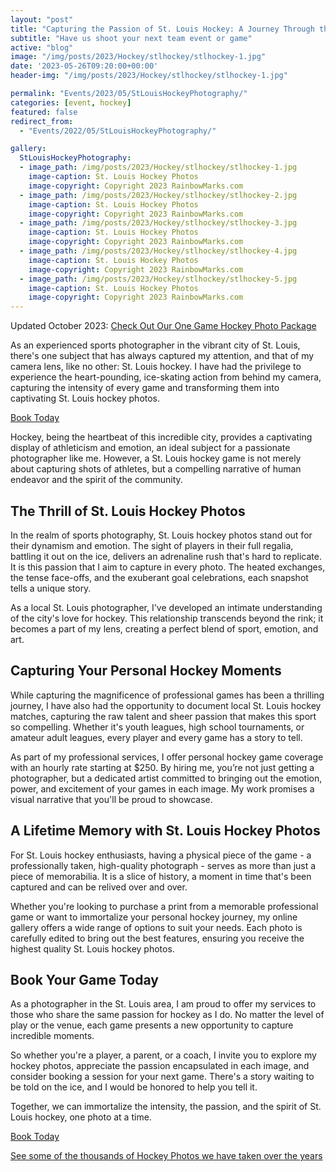 ```yaml
---
layout: "post"
title: "Capturing the Passion of St. Louis Hockey: A Journey Through the Lens"
subtitle: "Have us shoot your next team event or game"
active: "blog"
image: "/img/posts/2023/Hockey/stlhockey/stlhockey-1.jpg"
date: '2023-05-26T09:20:00+00:00'
header-img: "/img/posts/2023/Hockey/stlhockey/stlhockey-1.jpg"

permalink: "Events/2023/05/StLouisHockeyPhotography/"
categories: [event, hockey]
featured: false
redirect_from: 
  - "Events/2022/05/StLouisHockeyPhotography/"

gallery:
  StLouisHockeyPhotography:
  - image_path: /img/posts/2023/Hockey/stlhockey/stlhockey-1.jpg
    image-caption: St. Louis Hockey Photos
    image-copyright: Copyright 2023 RainbowMarks.com
  - image_path: /img/posts/2023/Hockey/stlhockey/stlhockey-2.jpg
    image-caption: St. Louis Hockey Photos
    image-copyright: Copyright 2023 RainbowMarks.com
  - image_path: /img/posts/2023/Hockey/stlhockey/stlhockey-3.jpg
    image-caption: St. Louis Hockey Photos
    image-copyright: Copyright 2023 RainbowMarks.com
  - image_path: /img/posts/2023/Hockey/stlhockey/stlhockey-4.jpg
    image-caption: St. Louis Hockey Photos
    image-copyright: Copyright 2023 RainbowMarks.com
  - image_path: /img/posts/2023/Hockey/stlhockey/stlhockey-5.jpg
    image-caption: St. Louis Hockey Photos
    image-copyright: Copyright 2023 RainbowMarks.com
---
```

Updated October 2023: [Check Out Our One Game Hockey Photo Package](https://rainbowmarks.com/events/hockey/)

As an experienced sports photographer in the vibrant city of St. Louis, there's one subject that has always captured my attention, and that of my camera lens, like no other: St. Louis hockey. I have had the privilege to experience the heart-pounding, ice-skating action from behind my camera, capturing the intensity of every game and transforming them into captivating St. Louis hockey photos.

[Book Today](https://cjh.am/rbmcontact)

Hockey, being the heartbeat of this incredible city, provides a captivating display of athleticism and emotion, an ideal subject for a passionate photographer like me. However, a St. Louis hockey game is not merely about capturing shots of athletes, but a compelling narrative of human endeavor and the spirit of the community.

## The Thrill of St. Louis Hockey Photos
In the realm of sports photography, St. Louis hockey photos stand out for their dynamism and emotion. The sight of players in their full regalia, battling it out on the ice, delivers an adrenaline rush that's hard to replicate. It is this passion that I aim to capture in every photo. The heated exchanges, the tense face-offs, and the exuberant goal celebrations, each snapshot tells a unique story.

As a local St. Louis photographer, I've developed an intimate understanding of the city's love for hockey. This relationship transcends beyond the rink; it becomes a part of my lens, creating a perfect blend of sport, emotion, and art.

## Capturing Your Personal Hockey Moments
While capturing the magnificence of professional games has been a thrilling journey, I have also had the opportunity to document local St. Louis hockey matches, capturing the raw talent and sheer passion that makes this sport so compelling. Whether it's youth leagues, high school tournaments, or amateur adult leagues, every player and every game has a story to tell.

As part of my professional services, I offer personal hockey game coverage with an hourly rate starting at $250. By hiring me, you’re not just getting a photographer, but a dedicated artist committed to bringing out the emotion, power, and excitement of your games in each image. My work promises a visual narrative that you'll be proud to showcase.

## A Lifetime Memory with St. Louis Hockey Photos
For St. Louis hockey enthusiasts, having a physical piece of the game - a professionally taken, high-quality photograph - serves as more than just a piece of memorabilia. It is a slice of history, a moment in time that's been captured and can be relived over and over.

Whether you're looking to purchase a print from a memorable professional game or want to immortalize your personal hockey journey, my online gallery offers a wide range of options to suit your needs. Each photo is carefully edited to bring out the best features, ensuring you receive the highest quality St. Louis hockey photos.

## Book Your Game Today
As a photographer in the St. Louis area, I am proud to offer my services to those who share the same passion for hockey as I do. No matter the level of play or the venue, each game presents a new opportunity to capture incredible moments.

So whether you're a player, a parent, or a coach, I invite you to explore my hockey photos, appreciate the passion encapsulated in each image, and consider booking a session for your next game. There's a story waiting to be told on the ice, and I would be honored to help you tell it.

Together, we can immortalize the intensity, the passion, and the spirit of St. Louis hockey, one photo at a time.

[Book Today](https://cjh.am/rbmcontact)

[See some of the thousands of Hockey Photos we have taken over the years](https://photos.rainbowmarks.com/search#q=hockey)



